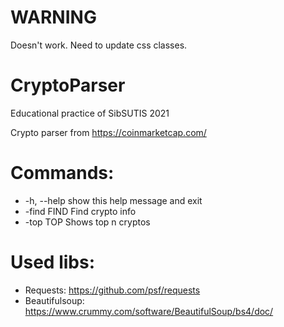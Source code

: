 # WARNING
Doesn't work. Need to update css classes.

# CryptoParser
Educational practice of SibSUTIS 2021

Crypto parser from https://coinmarketcap.com/

# Commands:
*  -h, --help  show this help message and exit
*  -find FIND  Find crypto info
*  -top TOP    Shows top n cryptos

# Used libs:
*  Requests: https://github.com/psf/requests
*  Beautifulsoup: https://www.crummy.com/software/BeautifulSoup/bs4/doc/
